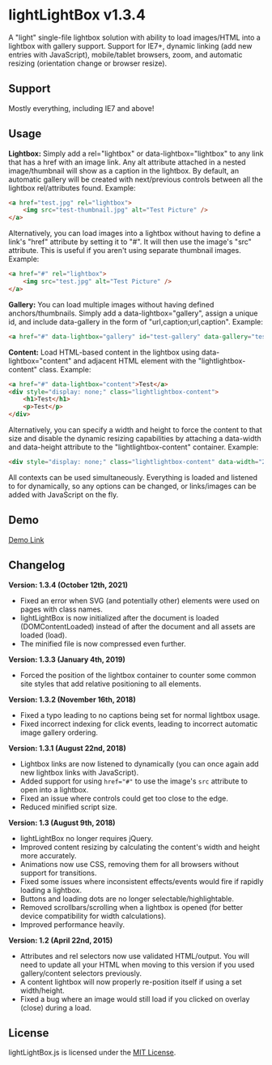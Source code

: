 lightLightBox v1.3.4
==============

A "light" single-file lightbox solution with ability to load images/HTML into a lightbox with gallery support. Support for IE7+, dynamic linking (add new entries with JavaScript), mobile/tablet browsers, zoom, and automatic resizing (orientation change or browser resize).

Support
--------------

Mostly everything, including IE7 and above!

Usage
--------------

**Lightbox:** Simply add a rel="lightbox" or data-lightbox="lightbox" to any link that has a href with an image link. Any alt attribute attached in a nested image/thumbnail will show as a caption in the lightbox. By default, an automatic gallery will be created with next/previous controls between all the lightbox rel/attributes found. Example:
```html
<a href="test.jpg" rel="lightbox">
    <img src="test-thumbnail.jpg" alt="Test Picture" />
</a>
```

Alternatively, you can load images into a lightbox without having to define a link's "href" attribute by setting it to "#". It will then use the image's "src" attribute. This is useful if you aren't using separate thumbnail images. Example:
```html
<a href="#" rel="lightbox">
    <img src="test.jpg" alt="Test Picture" />
</a>
```

**Gallery:** You can load multiple images without having defined anchors/thumbnails. Simply add a data-lightbox="gallery", assign a unique id, and include data-gallery in the form of "url,caption;url,caption". Example:
```html
<a href="#" data-lightbox="gallery" id="test-gallery" data-gallery="test.jpg,Test Picture;test2.jpg,Test Picture #2">Gallery</a>
```

**Content:** Load HTML-based content in the lightbox using data-lightbox="content" and adjacent HTML element with the "lightlightbox-content" class. Example:
```html
<a href="#" data-lightbox="content">Test</a>
<div style="display: none;" class="lightlightbox-content">
    <h1>Test</h1>
    <p>Test</p>
</div>
```

Alternatively, you can specify a width and height to force the content to that size and disable the dynamic resizing capabilities by attaching a data-width and data-height attribute to the "lightlightbox-content" container. Example:
```html
<div style="display: none;" class="lightlightbox-content" data-width="250" data-height="250"></div>
```

All contexts can be used simultaneously. Everything is loaded and listened to for dynamically, so any options can be changed, or links/images can be added with JavaScript on the fly.

Demo
--------------

[Demo Link](http://htmlpreview.github.io/?https://github.com/vaughnroyko/lightLightBox/blob/master/demo.html)

Changelog
--------------

**Version: 1.3.4 (October 12th, 2021)**

* Fixed an error when SVG (and potentially other) elements were used on pages with class names.
* lightLightBox is now initialized after the document is loaded (DOMContentLoaded) instead of after the document and all assets are loaded (load).
* The minified file is now compressed even further.

**Version: 1.3.3 (January 4th, 2019)**

* Forced the position of the lightbox container to counter some common site styles that add relative positioning to all elements.

**Version: 1.3.2 (November 16th, 2018)**

* Fixed a typo leading to no captions being set for normal lightbox usage.
* Fixed incorrect indexing for click events, leading to incorrect automatic image gallery ordering.

**Version: 1.3.1 (August 22nd, 2018)**

* Lightbox links are now listened to dynamically (you can once again add new lightbox links with JavaScript).
* Added support for using `href="#"` to use the image's `src` attribute to open into a lightbox.
* Fixed an issue where controls could get too close to the edge.
* Reduced minified script size.

**Version: 1.3 (August 9th, 2018)**

* lightLightBox no longer requires jQuery.
* Improved content resizing by calculating the content's width and height more accurately.
* Animations now use CSS, removing them for all browsers without support for transitions.
* Fixed some issues where inconsistent effects/events would fire if rapidly loading a lightbox.
* Buttons and loading dots are no longer selectable/highlightable.
* Removed scrollbars/scrolling when a lightbox is opened (for better device compatibility for width calculations).
* Improved performance heavily.

**Version: 1.2 (April 22nd, 2015)**

* Attributes and rel selectors now use validated HTML/output. You will need to update all your HTML when moving to this version if you used gallery/content selectors previously.
* A content lightbox will now properly re-position itself if using a set width/height.
* Fixed a bug where an image would still load if you clicked on overlay (close) during a load.

License
--------------

lightLightBox.js is licensed under the [MIT License](https://github.com/vaughnroyko/lightLightBox/blob/master/LICENSE).

